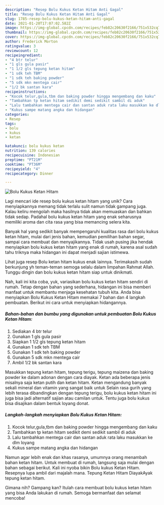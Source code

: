 ```yaml
---
description: "Resep Bolu Kukus Ketan Hitam Anti Gagal"
title: "Resep Bolu Kukus Ketan Hitam Anti Gagal"
slug: 1785-resep-bolu-kukus-ketan-hitam-anti-gagal
date: 2021-01-20T17:07:02.582Z
image: https://img-global.cpcdn.com/recipes/feb82c20630f2166/751x532cq70/bolu-kukus-ketan-hitam-foto-resep-utama.jpg
thumbnail: https://img-global.cpcdn.com/recipes/feb82c20630f2166/751x532cq70/bolu-kukus-ketan-hitam-foto-resep-utama.jpg
cover: https://img-global.cpcdn.com/recipes/feb82c20630f2166/751x532cq70/bolu-kukus-ketan-hitam-foto-resep-utama.jpg
author: Frederick Morton
ratingvalue: 3
reviewcount: 12
recipeingredient:
- "4 btr telur"
- "1 gls gula pasir"
- "1 1/2 gls tepung ketan hitam"
- "1 sdk teh TBM"
- "1 sdk teh baking powder"
- "5 sdk mkn mentega cair"
- "1/2 bk santan kara"
recipeinstructions:
- "Kocok telur,gula,tbm dan baking powder hingga mengembang dan kaku"
- "Tambahkan tp ketan hitam sedikit demi sedikit sambil di aduk"
- "Lalu tambahkan mentega cair dan santan aduk rata laku masukkan ke dlm loyang"
- "Kukus sampe matang angka dan hidangan"
categories:
- Resep
tags:
- bolu
- kukus
- ketan

katakunci: bolu kukus ketan 
nutrition: 139 calories
recipecuisine: Indonesian
preptime: "PT21M"
cooktime: "PT36M"
recipeyield: "4"
recipecategory: Dinner

---
```



![Bolu Kukus Ketan Hitam](https://img-global.cpcdn.com/recipes/feb82c20630f2166/751x532cq70/bolu-kukus-ketan-hitam-foto-resep-utama.jpg)

Lagi mencari ide resep bolu kukus ketan hitam yang unik? Cara menyiapkannya memang tidak terlalu sulit namun tidak gampang juga. Kalau keliru mengolah maka hasilnya tidak akan memuaskan dan bahkan tidak sedap. Padahal bolu kukus ketan hitam yang enak seharusnya memiliki aroma dan cita rasa yang bisa memancing selera kita.

Banyak hal yang sedikit banyak mempengaruhi kualitas rasa dari bolu kukus ketan hitam, mulai dari jenis bahan, kemudian pemilihan bahan segar, sampai cara membuat dan menyajikannya. Tidak usah pusing jika hendak menyiapkan bolu kukus ketan hitam yang enak di rumah, karena asal sudah tahu triknya maka hidangan ini dapat menjadi sajian istimewa.

Lihat juga resep Bolu ketan hitam kukus enak lainnya. Terimakasih sudah berkunjung yh teman-teman semoga selalu dalam limpahan Rahmat Allah. Tunggu dingin dan bolu kukus ketan hitam siap untuk dinikmati.


Nah, kali ini kita coba, yuk, variasikan bolu kukus ketan hitam sendiri di rumah. Tetap dengan bahan yang sederhana, hidangan ini bisa memberi manfaat untuk membantu menjaga kesehatan tubuh kita. Anda bisa menyiapkan Bolu Kukus Ketan Hitam memakai 7 bahan dan 4 langkah pembuatan. Berikut ini cara untuk menyiapkan hidangannya.

<!--inarticleads1-->

##### Bahan-bahan dan bumbu yang digunakan untuk pembuatan Bolu Kukus Ketan Hitam:

1. Sediakan 4 btr telur
1. Gunakan 1 gls gula pasir
1. Siapkan 1 1/2 gls tepung ketan hitam
1. Gunakan 1 sdk teh TBM
1. Gunakan 1 sdk teh baking powder
1. Gunakan 5 sdk mkn mentega cair
1. Ambil 1/2 bk santan kara


Masukkan tepung ketan hitam, tepung terigu, tepung maizena dan baking powder ke dalam adonan dengan cara diayak. Ketan ada beberapa jenis misalnya saja ketan putih dan ketan hitam. Ketan mengandung banyak sekali mineral dan vitamin yang sangat baik untuk Selain rasa gurih yang lebih terasa dibandingkan dengan tepung terigu, bolu kukus ketan hitam ini juga bisa jadi alternatif sajian atau camilan untuk. Tentu juga bolu kukus bisa disajikan dalam bentuk loyang donat. 

<!--inarticleads2-->

##### Langkah-langkah menyiapkan Bolu Kukus Ketan Hitam:

1. Kocok telur,gula,tbm dan baking powder hingga mengembang dan kaku
1. Tambahkan tp ketan hitam sedikit demi sedikit sambil di aduk
1. Lalu tambahkan mentega cair dan santan aduk rata laku masukkan ke dlm loyang
1. Kukus sampe matang angka dan hidangan


Namun agar lebih enak dan khas rasanya, umumnya orang menambah bahan ketan hitam. Untuk membuat di rumah, langsung saja mulai dengan bahan sebagai berikut. Kali ini nyoba bikin Bolu kukus Ketan Hitam. Resepnya lupa ambil dari majalah mana. Tepung Ketan Hitam DiayakAyak tepung ketan hitam. 

Gimana nih? Gampang kan? Itulah cara membuat bolu kukus ketan hitam yang bisa Anda lakukan di rumah. Semoga bermanfaat dan selamat mencoba!
